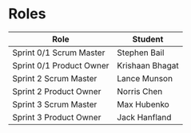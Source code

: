 # Roles

| Role                     | Student |
| ------------------------ | ------- |
| Sprint 0/1 Scrum Master  | Stephen Bail |
| Sprint 0/1 Product Owner | Krishaan Bhagat |
| Sprint 2 Scrum Master    | Lance Munson |
| Sprint 2 Product Owner   | Norris Chen |
| Sprint 3 Scrum Master    | Max Hubenko |
| Sprint 3 Product Owner   | Jack Hanfland |

